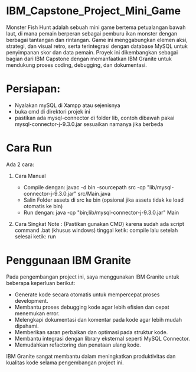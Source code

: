 # IBM_Capstone_Project_Mini_Game

Monster Fish Hunt adalah sebuah mini game bertema petualangan bawah laut, di mana pemain berperan sebagai pemburu ikan monster dengan berbagai tantangan dan rintangan. Game ini menggabungkan elemen aksi, strategi, dan visual retro, serta terintegrasi dengan database MySQL untuk penyimpanan skor dan data pemain. Proyek ini dikembangkan sebagai bagian dari IBM Capstone dengan memanfaatkan IBM Granite untuk mendukung proses coding, debugging, dan dokumentasi.

# Persiapan:

- Nyalakan mySQL di Xampp atau sejenisnya
- buka cmd di direktori projek ini
- pastikan ada mysql-connector di folder lib, contoh dibawah pakai mysql-connector-j-9.3.0.jar sesuaikan namanya jika berbeda

# Cara Run
Ada 2 cara:
1. Cara Manual
    - Compile dengan: javac -d bin -sourcepath src -cp "lib/mysql-connector-j-9.3.0.jar" src/Main.java
    - Salin Folder assets di src ke bin (opsional jika assets tidak ke load otomatis ke bin)
    - Run dengan: java -cp "bin;lib/mysql-connector-j-9.3.0.jar" Main

2. Cara Singkat
    Note :
    (Pastikan gunakan CMD)
    karena sudah ada script command .bat (khusus windows) tinggal ketik:
    compile
    lalu setelah selesai ketik:
    run

# Penggunaan IBM Granite

Pada pengembangan project ini, saya menggunakan IBM Granite untuk beberapa keperluan berikut:

- Generate kode secara otomatis untuk mempercepat proses development.
- Membantu proses debugging kode agar lebih efisien dan cepat menemukan error.
- Melengkapi dokumentasi dan komentar pada kode agar lebih mudah dipahami.
- Memberikan saran perbaikan dan optimasi pada struktur kode.
- Membantu integrasi dengan library eksternal seperti MySQL Connector.
- Memudahkan refactoring dan penataan ulang kode.

IBM Granite sangat membantu dalam meningkatkan produktivitas dan kualitas kode selama pengembangan project ini.
